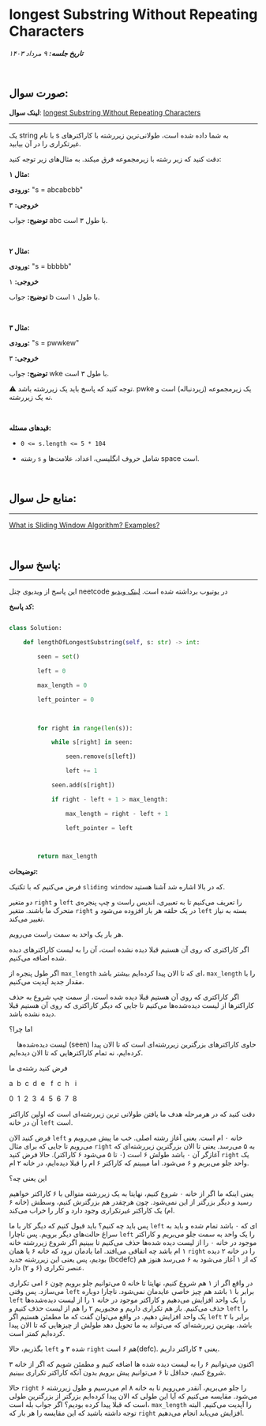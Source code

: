   
# longest Substring Without Repeating Characters



***تاریخ جلسه:*** *۹ مرداد ۱۴۰۳*


‌


## صورت سوال:


**لینک سوال**: [longest Substring Without Repeating Characters](https://leetcode.com/problems/longest-substring-without-repeating-characters/)


---


یک string با نام s به شما داده شده است، طولانی‌ترین زیررشته با کاراکترهای غیرتکراری را در آن بیابید.



دقت کنید که زیر رشته با زیرمجموعه فرق میکند. به مثال‌های زیر توجه کنید:


**مثال ۱:**

  
**ورودی:** "s = abcabcbb"


**خروجی:** ۳


**توضیح:** جواب abc با طول ۳ است.

  
‌


**مثال ۲:**


**ورودی:** "s = bbbbb"

**خروجی:** ۱

**توضیح:** جواب b با طول ۱ است.


‌  


**مثال ۳:**

  
**ورودی:** "s = pwwkew"


**خروجی:** ۳


**توضیح:** جواب wke با طول ۳ است.


⚠️ توجه کنید که پاسخ باید یک زیررشته باشد. pwke یک زیرمجموعه (زیردنباله) است و نه یک زیررشته.


‌


**قیدهای مسئله:**

  
- `0 <= s.length <= 5 * 104`


- رشته `s` شامل حروف انگلیسی، اعداد، علامت‌ها و space است.  


‌


## منابع حل سوال:


---


[What is Sliding Window Algorithm? Examples?](https://stackoverflow.com/questions/8269916/what-is-sliding-window-algorithm-examples)


‌


## پاسخ سوال:


---


این پاسخ از ویدیوی چنل neetcode در یوتیوب برداشته شده است. [لینک ویدیو](https://www.youtube.com/watch?v=wiGpQwVHdE0)


 **کد پاسخ:**


```python

class Solution:

    def lengthOfLongestSubstring(self, s: str) -> int:

        seen = set()

        left = 0

        max_length = 0

        left_pointer = 0

  

        for right in range(len(s)):

            while s[right] in seen:

                seen.remove(s[left])

                left += 1

            seen.add(s[right])

            if right - left + 1 > max_length:

                max_length = right - left + 1

                left_pointer = left

  

        return max_length

```


**توضیحات:**


فرض می‌کنیم که با تکنیک `sliding window` که در بالا اشاره شد آشنا هستید.


دو متغیر `right` و `left` را تعریف می‌کنیم تا به تعبیری، اندیس راست و چپ پنجره‌ی متحرک ما باشند. متغیر `right` در یک حلقه هر بار افزوده می‌شود و `left` بسته به نیاز تغییر می‌کند.


هر بار یک واحد به سمت راست می‌رویم.


اگر کاراکتری که روی آن هستیم قبلا دیده نشده است، آن را به لیست کاراکترهای دیده شده اضافه می‌کنیم.


اگر طول پنجره از `max_length` ای که تا الان پیدا کرده‌ایم بیشتر باشد، `max_length` را با مقدار جدید آپدیت می‌کنیم.


اگر کاراکتری که روی آن هستیم قبلا دیده شده است، از سمت چپ شروع به حذف کاراکترها از لیست دیده‌شده‌ها می‌کنیم تا جایی که دیگر کاراکتری که روی آن هستیم قبلا دیده نشده باشد.

  
اما چرا؟


    لیست دیده‌شده‌ها (seen) حاوی کاراکترهای بزرگترین زیررشته‌ای است که تا الان پیدا کرده‌ایم، نه تمام کاراکترهایی که تا الان دیده‌ایم.

  
فرض کنید رشته‌ی ما


a  b  c  d  e   f  c  h   i


0  1  2  3  4  5  6  7  8


دقت کنید که در هرمرحله هدف ما یافتن طولانی ترین زیررشته‌ای است که اولین کاراکتر آن در خانه `left` است.


فرض کنید الان `left` خانه ۰ ام است. یعنی آغاز رشته اصلی. خب ما پیش می‌رویم و می‌رویم تا جایی که برای مثال `right` به ۵ می‌رسد. یعنی تا الان بزرگترین زیررشته‌ای که آغازگر آن ۰ باشد طولش ۶ است (۰ تا ۵ می‌شود ۶ کاراکتر). حالا فرض کنید `right` یک واحد جلو می‌بریم و ۶ می‌شود. اما میبینم که کاراکتر ۶ ام را قبلا دیده‌ایم، در خانه ۲ ام.


این یعنی چه؟


یعنی اینکه ما اگر از خانه ۰ شروع کنیم، نهایتا به یک زیررشته متوالی با ۶ کاراکتر خواهیم رسید و دیگر بزرگتر از این نمی‌شود. چون هرچقدر هم بزرگترش کنیم، وسطش (خانه ۶ ام) یک کاراکتر غیرتکراری وجود دارد و کار را خراب می‌کند.


پس باید چه کنیم؟ باید قبول کنیم که دیگر کار با ما `left` ای که ۰ باشد تمام شده و باید به سراغ حالت‌های دیگر برویم. پس ناچارا `left` را یک واحد به سمت جلو می‌بریم و کاراکتر موجود در خانه ۰ را از لیست دیده شده‌ها حذف می‌کنیم تا ببینیم اگر شروع زیررشته خانه ۱ ام باشد چه اتفاقی می‌افتد. اما یادمان نرود که خانه ۶ یا همان `right` را در خانه ۲ دیده بودیم، پس یعنی این زیررشته جدید (bcdefc) که از ۱ آغاز می‌شود به ۶ می‌رسد هنوز هم عنصر تکراری (۶ و ۲) دارد.


در واقع اگر از ۱ هم شروع کنیم، نهایتا تا خانه ۵ می‌توانیم جلو برویم چون ۶ امی تکراری می‌سازد. پس وقتی `left` برابر با ۱ باشد هم چیز خاصی عایدمان نمی‌شود. ناچارا دوباره `left` را یک واحد افزایش می‌دهیم و کاراکتر موجود در خانه ۱ را از لیست دیده‌شده‌ها حذف می‌کنیم. باز هم تکراری داریم و مجبوریم ۲ را هم از لیست حذف کنیم و `left` را یک واحد افزایش دهیم. در واقع می‌توان گفت که ما مطمئن هستیم اگر `left` برابر با ۲ باشد، بهترین زیررشته‌ای که می‌تواند به ما تحویل دهد طولش از چیزهایی که تا الان پیدا کرده‌ایم کمتر است.


بگذریم، حالا `left` شده ۳ و `right` هم ۶ است(defc). یعنی ۴ کاراکتر داریم.


اکنون می‌توانیم ۶ را به لیست دیده شده ها اضافه کنیم و مطمئن شویم که اگر از خانه ۳ شروع کنیم، حداقل تا ۶ می‌توانیم پیش برویم بدون آنکه کاراکتر تکراری ببینیم.


حالا `right` را جلو می‌بریم، آنقدر می‌رویم تا به خانه ۸ ام می‌رسیم و طول زیررشته ۶ می‌شود. مقایسه می‌کنیم که آیا این طولی که الان پیدا کرده‌ایم بزرگتر از بزرگترین طولی است که قبلا پیدا کرده بودیم؟ اگر جواب بله است، `max_length` را آپدیت می‌کنیم. البته توجه داشته باشید که این مقایسه را هر بار که `right` افزایش می‌یابد انجام می‌دهیم.
